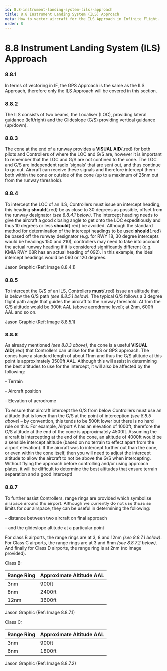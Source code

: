 ```yaml
---
id: 8.8-instrument-landing-system-(ils)-approach
title: 8.8 Instrument Landing System (ILS) Approach
meta: How to vector aircraft for the ILS Approach in Infinite Flight.
order: 8
---
```


# 8.8  Instrument Landing System (ILS) Approach

 

### 8.8.1    

In terms of vectoring in IF, the GPS Approach is the same as the ILS Approach, therefore only the ILS Approach will be covered in this section.



### 8.8.2    

The ILS consists of two beams, the Localiser (LOC), providing lateral guidance (left/right) and the Glideslope (G/S) providing vertical guidance (up/down).



### 8.8.3    

The cone at the end of a runway provides a **VISUAL AID**{.red} for both pilots and Controllers of where the LOC and G/S are, however it is important to remember that the LOC and G/S are not confined to the cone. The LOC and G/S are independent radio ‘signals’ that are sent out, and thus continue to go out. Aircraft can receive these signals and therefore intercept them - both within the cone or outside of the cone (up to a maximum of 25nm out from the runway threshold).

 

### 8.8.4    

To intercept the LOC of an ILS, Controllers must issue an intercept heading; this heading **should**{.red} be as close to 30 degrees as possible, offset from the runway designator *(see 8.8.4.1 below)*. The intercept heading needs to give the aircraft a good closing angle to get onto the LOC expeditiously and thus 10 degrees or less **should**{.red} be avoided. Although the standard method for determination of the intercept headings to be used **should**{.red} be based off the runway designator (e.g. for RWY 18, 30 degree intercepts would be headings 150 and 210), controllers may need to take into account the actual runway heading if it is considered significantly different (e.g. KMIA RWY 08R has an actual heading of 092). In this example, the ideal intercept headings would be 060 or 120 degrees.



Jason Graphic (Ref: Image 8.8.4.1)



### 8.8.5    

To intercept the G/S of an ILS, Controllers **must**{.red} issue an altitude that is below the G/S path *(see 8.8.5.1 below).* The typical G/S follows a 3 degree flight path angle that guides the aircraft to the runway threshold. At 1nm the G/S altitude would be 300ft AAL (above aerodrome level); at 2nm, 600ft AAL and so on. 



Jason Graphic (Ref: Image 8.8.5.1)

 

### 8.8.6    

As already mentioned *(see 8.8.3 above)*, the cone is a useful **VISUAL AID**{.red} that Controllers can utilise for the ILS or GPS approach. The cones have a standard length of about 11nm and thus the G/S altitude at this point is approximately 3500ft AAL. Although this will assist in determining the best altitudes to use for the intercept, it will also be affected by the following:

 

\-    Terrain

\-    Aircraft position

\-    Elevation of aerodrome

 

To ensure that aircraft intercept the G/S from below Controllers must use an altitude that is lower than the G/S at the point of interception *(see 8.8.5 above)* – by convention, this tends to be 500ft lower but there is no hard rule on this. For example, Airport A has an elevation of 1000ft, therefore the G/S altitude at the end of the cone is approximately 4500ft. Assuming the aircraft is intercepting at the end of the cone, an altitude of 4000ft would be a sensible intercept altitude (based on no terrain to effect apart from the airport elevation). If the aircraft was to intercept further out than the cone, or even within the cone itself, then you will need to adjust the intercept altitude to allow the aircraft to not be above the G/S when intercepting. Without flying the approach before controlling and/or using approach plates, it will be difficult to determine the best altitudes that ensure terrain separation and a good intercept!

 

### 8.8.7    

To further assist Controllers, range rings are provided which symbolise airspace around the airport. Although we currently do not use these as limits for our airspace, they can be useful in determining the following:

 

\-    distance between two aircraft on final approach

\-    and the glideslope altitude at a particular point

 

For class B airports, the range rings are at 3, 8 and 12nm *(see 8.8.7.1 below)*. For Class C airports, the range rings are at 3 and 6nm *(see 8.8.7.2 below)*. And finally for Class D airports, the range ring is at 2nm (no image provided).

 

Class B:

| Range Ring | Approximate Altitude AAL |
| ---------- | ------------------------ |
| 3nm        | 900ft                    |
| 8nm        | 2400ft                   |
| 12nm       | 3600ft                   |



Jason Graphic (Ref: Image 8.8.7.1)



Class C:

| Range Ring | Approximate Altitude AAL |
| ---------- | ------------------------ |
| 3nm        | 900ft                    |
| 6nm        | 1800ft                   |





Jason Graphic (Ref: Image 8.8.7.2)